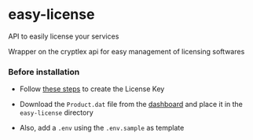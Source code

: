 # easy-license
API to easily license your services

Wrapper on the cryptlex api for easy management of licensing softwares

### Before installation

* Follow [these steps](https://docs.cryptlex.com/#step-1-add-a-product-in-cryptlex) to create the License Key

* Download the `Product.dat` file from the [dashboard](https://app.cryptlex.com/products) and place it in the `easy-license` directory

* Also, add a `.env` using the `.env.sample` as template


